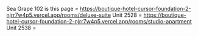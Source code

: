 Sea Grape 102 is this page = https://boutique-hotel-cursor-foundation-2-njrr7w4p5.vercel.app/rooms/deluxe-suite
Unit 2528 = https://boutique-hotel-cursor-foundation-2-njrr7w4p5.vercel.app/rooms/studio-apartment
Unit 2538 =